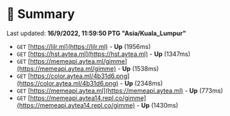 # 📖 Summary
Last updated: **16/9/2022, 11:59:50 PTG "Asia/Kuala_Lumpur"**

- `GET` [https://lilr.ml](https://lilr.ml) - **Up** (1956ms)
- `GET` [https://hst.aytea.ml](https://hst.aytea.ml) - **Up** (1347ms)
- `GET` [https://memeapi.aytea.ml/gimme](https://memeapi.aytea.ml/gimme) - **Up** (1538ms)
- `GET` [https://color.aytea.ml/4b31d6.png](https://color.aytea.ml/4b31d6.png) - **Up** (2348ms)
- `GET` [https://memeapi.aytea.ml](https://memeapi.aytea.ml) - **Up** (773ms)
- `GET` [https://memeapi.aytea14.repl.co/gimme](https://memeapi.aytea14.repl.co/gimme) - **Up** (1430ms)
